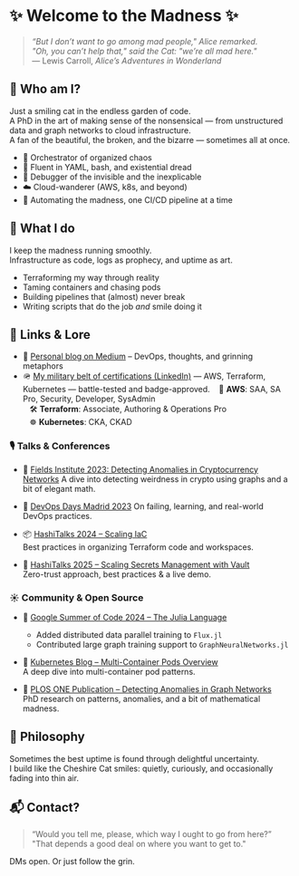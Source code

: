# ✨ Welcome to the Madness ✨

> *“But I don’t want to go among mad people," Alice remarked.*  
> *"Oh, you can’t help that," said the Cat: "we’re all mad here."*  
> — Lewis Carroll, *Alice’s Adventures in Wonderland*

## 🐾 Who am I?

Just a smiling cat in the endless garden of code.  
A PhD in the art of making sense of the nonsensical — from unstructured data and graph networks to cloud infrastructure.  
A fan of the beautiful, the broken, and the bizarre — sometimes all at once.

- 🧩 Orchestrator of organized chaos  
- 🐧 Fluent in YAML, bash, and existential dread  
- 🐛 Debugger of the invisible and the inexplicable  
- ☁️ Cloud-wanderer (AWS, k8s, and beyond)  
- 🔄 Automating the madness, one CI/CD pipeline at a time  

## 🧠 What I do

I keep the madness running smoothly.  
Infrastructure as code, logs as prophecy, and uptime as art.

- Terraforming my way through reality  
- Taming containers and chasing pods  
- Building pipelines that (almost) never break  
- Writing scripts that do the job *and* smile doing it  

## 🔗 Links & Lore

- 📝 [Personal blog on Medium](https://medium.com/@agata.skorupka) – DevOps, thoughts, and grinning metaphors  
- 🪖 [My military belt of certifications (LinkedIn)](https://www.linkedin.com/in/agataskorupka/details/certifications/) — AWS, Terraform, Kubernetes — battle-tested and badge-approved.
  &nbsp;&nbsp;&nbsp;🏹 **AWS**: SAA, SA Pro, Security, Developer, SysAdmin  
  &nbsp;&nbsp;&nbsp;🛠 **Terraform**: Associate, Authoring & Operations Pro  
  &nbsp;&nbsp;&nbsp;☸️ **Kubernetes**: CKA, CKAD

### 🎙️ Talks & Conferences

- 🧠 [Fields Institute 2023: Detecting Anomalies in Cryptocurrency Networks](http://www.fields.utoronto.ca/talks/Detection-anomalies-digital-markets-using-graph-data-example-cryptocurrency-markets-and )
  A dive into detecting weirdness in crypto using graphs and a bit of elegant math.

- 🤯 [DevOps Days Madrid 2023](https://www.youtube.com/watch?v=1OYnSOXveIk)
  On failing, learning, and real-world DevOps practices.
  
- 📦 [HashiTalks 2024 – Scaling IaC](https://www.youtube.com/watch?v=STZh564DPt8)  
  Best practices in organizing Terraform code and workspaces.

- 🔐 [HashiTalks 2025 – Scaling Secrets Management with Vault](https://www.youtube.com/watch?v=k2ViIKiEyaI)  
  Zero-trust approach, best practices & a live demo.

### ☀️ Community & Open Source

- 🧠 [Google Summer of Code 2024 – The Julia Language](https://summerofcode.withgoogle.com/archive/2024/projects/VsKcPlTV)  
  - Added distributed data parallel training to `Flux.jl`  
  - Contributed large graph training support to `GraphNeuralNetworks.jl`

- 🐳 [Kubernetes Blog – Multi-Container Pods Overview](https://kubernetes.io/blog/2025/04/22/multi-container-pods-overview/)  
  A deep dive into multi-container pod patterns.

- 🧬 [PLOS ONE Publication – Detecting Anomalies in Graph Networks](https://journals.plos.org/plosone/article?id=10.1371/journal.pone.0315849)  
  PhD research on patterns, anomalies, and a bit of mathematical madness.

## 💭 Philosophy

Sometimes the best uptime is found through delightful uncertainty.  
I build like the Cheshire Cat smiles: quietly, curiously, and occasionally fading into thin air.

## 📬 Contact?

> “Would you tell me, please, which way I ought to go from here?”  
> "That depends a good deal on where you want to get to."

DMs open. Or just follow the grin.
